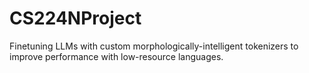 # CS224NProject
Finetuning LLMs with custom morphologically-intelligent tokenizers to improve performance with low-resource languages.
